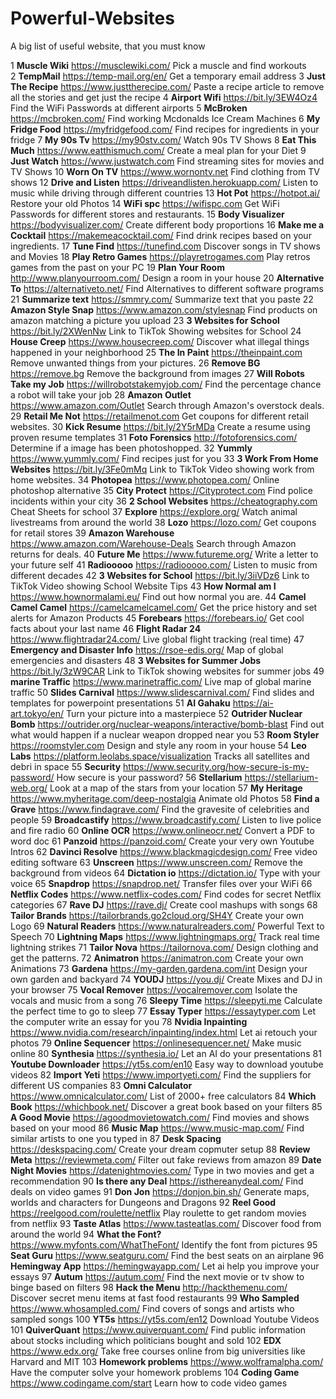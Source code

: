 # Powerful-Websites
A big list of useful website, that you must know

1	**Muscle Wiki**	https://musclewiki.com/	Pick a muscle and find workouts\
2	**TempMail**	https://temp-mail.org/en/	Get a temporary email address
3	**Just The Recipe**	https://www.justtherecipe.com/	Paste a recipe article to remove all the stories and get just the recipe
4	**Airport Wifi**	https://bit.ly/3EW4Oz4	Find the WiFi Passwords at different airports
5	**McBroken**	https://mcbroken.com/	Find working Mcdonalds Ice Cream Machines
6	**My Fridge Food**	https://myfridgefood.com/	Find recipes for ingredients in your fridge
7	**My 90s Tv**	https://my90stv.com/	Watch 90s TV Shows
8	**Eat This Much**	https://www.eatthismuch.com/	Create a meal plan for your Diet
9	**Just Watch**	https://www.justwatch.com	Find streaming sites for movies and TV Shows
10	**Worn On TV**	https://www.wornontv.net	Find clothing from TV shows
12	**Drive and Listen**	https://driveandlisten.herokuapp.com/	Listen to music while driving through different countries
13	**Hot Pot**	https://hotpot.ai/	Restore your old Photos
14	**WiFi spc**	https://wifispc.com	Get WiFi Passwords for different stores and restaurants.
15	**Body Visualizer**	https://bodyvisualizer.com/	Create different body proportions
16	**Make me a Cocktail**	https://makemeacocktail.com/	Find drink recipes based on your ingredients.
17	**Tune Find**	https://tunefind.com	Discover songs in TV shows and Movies
18	**Play Retro Games**	https://playretrogames.com	Play retros games from the past on your PC
19	**Plan Your Room**	http://www.planyourroom.com/	Design a room in your house
20	**Alternative To**	https://alternativeto.net/	Find Alternatives to different software programs
21	**Summarize text**	https://smmry.com/	Summarize text that you paste
22	**Amazon Style Snap**	https://www.amazon.com/stylesnap	Find products on amazon matching a picture you upload
23	**3 Websites for School**	https://bit.ly/2XWenNw	Link to TikTok Showing websites for School
24	**House Creep**	https://www.housecreep.com/	Discover what illegal things happened in your neighborhood
25	**The In Paint**	https://theinpaint.com	Remove unwanted things from your pictures.
26	**Remove BG**	https://remove.bg	Remove the background from images
27	**Will Robots Take my Job**	https://willrobotstakemyjob.com/	Find the percentage chance a robot will take your job
28	**Amazon Outlet**	https://www.amazon.com/Outlet	Search through Amazon's overstock deals.
29	**Retail Me Not**	https://retailmenot.com	Get coupons for different retail websites.
30	**Kick Resume**	https://bit.ly/2Y5rMDa	Create a resume using proven resume templates
31	**Foto Forensics**	http://fotoforensics.com/	Determine if a image has been photoshopped.
32	**Yummly**	https://www.yummly.com/	Find recipes just for you
33	**3 Work From Home Websites**	https://bit.ly/3Fe0mMq	Link to TikTok Video showing work from home websites.
34	**Photopea**	https://www.photopea.com/	Online photoshop alternative
35	**City Protect**	https://Cityprotect.com	Find police incidents within your city
36	**2 School Websites**	https://cheatography.com	Cheat Sheets for school
37	**Explore**	https://explore.org/	Watch animal livestreams from around the world
38	**Lozo**	https://lozo.com/	Get coupons for retail stores
39	**Amazon Warehouse**	https://www.amazon.com/Warehouse-Deals	Search through Amazon returns for deals.
40	**Future Me**	https://www.futureme.org/	Write a letter to your future self
41	**Radiooooo**	https://radiooooo.com/	Listen to music from different decades
42	**3 Websites for School**	https://bit.ly/3iiVDz6	Link to TikTok Video showing School Website Tips
43	**How Normal am I**	https://www.hownormalami.eu/	Find out how normal you are.
44	**Camel Camel Camel**	https://camelcamelcamel.com/	Get the price history and set alerts for Amazon Products
45	**Forebears**	https://forebears.io/	Get cool facts about your last name
46	**Flight Radar 24**	https://www.flightradar24.com/	Live global flight tracking (real time)
47	**Emergency and Disaster Info**	https://rsoe-edis.org/	Map of global emergencies and disasters
48	**3 Websites for Summer Jobs**	https://bit.ly/3zW9CAR	Link to TikTok showing websites for summer jobs
49	**marine Traffic**	https://www.marinetraffic.com/	Live map of global marine traffic
50	**Slides Carnival**	https://www.slidescarnival.com/	Find slides and templates for powerpoint presentations
51	**AI Gahaku**	https://ai-art.tokyo/en/	Turn your picture into a masterpiece
52	**Outrider Nuclear Bomb**	https://outrider.org/nuclear-weapons/interactive/bomb-blast Find out what would happen if a nuclear weapon dropped near you
53	**Room Styler**	https://roomstyler.com	Design and style any room in your house
54	**Leo Labs**	https://platform.leolabs.space/visualization	Tracks all satellites and debri in space
55	**Security**	https://www.security.org/how-secure-is-my-password/	How secure is your password?
56	**Stellarium**	https://stellarium-web.org/	Look at a map of the stars from your location
57	**My Heritage**	https://www.myheritage.com/deep-nostalgia	Animate old Photos
58	**Find a Grave**	https://www.findagrave.com/	Find the gravesite of celebrities and people
59	**Broadcastify**	https://www.broadcastify.com/	Listen to live police and fire radio
60	**Online OCR**	https://www.onlineocr.net/	Convert a PDF to word doc
61	**Panzoid**	https://panzoid.com/	Create your very own Youtube Intros
62	**Davinci Resolve**	https://www.blackmagicdesign.com/	Free video editing software
63	**Unscreen**	https://www.unscreen.com/	Remove the background from videos
64	**Dictation io**	https://dictation.io/	Type with your voice
65	**Snapdrop**	https://snapdrop.net/	Transfer files over your WiFi
66	**Netflix Codes**	https://www.netflix-codes.com/	Find codes for secret Netflix categories
67	**Rave DJ**	https://rave.dj/	Create cool mashups with songs
68	**Tailor Brands**	https://tailorbrands.go2cloud.org/SH4Y	Create your own Logo
69	**Natural Readers**	https://www.naturalreaders.com/	Powerful Text to Speech
70	**Lightning Maps**	https://www.lightningmaps.org/	Track real time lightning strikes
71	**Tailor Nova**	https://tailornova.com/	Design clothing and get the patterns.
72	**Animatron**	https://animatron.com	Create your own Animations
73	**Gardena**	https://my-garden.gardena.com/int	Design your own garden and backyard
74	**YOUDJ**	https://you.dj/	Create Mixes and DJ in your browser
75	**Vocal Remover**	https://vocalremover.com	Isolate the vocals and music from a song
76	**Sleepy Time**	https://sleepyti.me	Calculate the perfect time to go to sleep
77	**Essay Typer**	https://essaytyper.com	Let the computer write an essay for you
78	**Nvidia Inpainting**	https://www.nvidia.com/research/inpainting/index.html	Let ai retouch your photos
79	**Online Sequencer**	https://onlinesequencer.net/	Make music online
80	**Synthesia**	https://synthesia.io/	Let an AI do your presentations
81	**Youtube Downloader**	https://yt5s.com/en10	Easy way to download youtube videos
82	**Import Yeti**	https://www.importyeti.com/	Find the suppliers for different US companies
83	**Omni Calculator**	https://www.omnicalculator.com/	List of 2000+ free calculators
84	**Which Book**	https://whichbook.net/	Discover a great book based on your filters
85	**A Good Movie**	https://agoodmovietowatch.com/	Find movies and shows based on your mood
86	**Music Map**	https://www.music-map.com/	Find similar artists to one you typed in
87	**Desk Spacing**	https://deskspacing.com/	Create your dream copmuter setup
88	**Review Meta**	https://reviewmeta.com/	Filter out fake reviews from amazon
89	**Date Night Movies**	https://datenightmovies.com/	Type in two movies and get a recommendation
90	**Is there any Deal**	https://isthereanydeal.com/	Find deals on video games
91	**Don Jon**	https://donjon.bin.sh/	Generate maps, worlds and characters for Dungeons and Dragons
92	**Reel Good**	https://reelgood.com/roulette/netflix	Play roulette to get random movies from netflix
93	**Taste Atlas**	https://www.tasteatlas.com/	Discover food from around the world
94	**What the Font?**	https://www.myfonts.com/WhatTheFont/	Identify the font from pictures
95	**Seat Guru**	https://www.seatguru.com/	Find the best seats on an airplane
96	**Hemingway App**	https://hemingwayapp.com/	Let ai help you improve your essays
97	**Autum**	https://autum.com/	Find the next movie or tv show to binge based on filters
98	**Hack the Menu**	http://hackthemenu.com/	Discover secret menu items at fast food restaurants
99	**Who Sampled**	https://www.whosampled.com/	Find covers of songs and artists who sampled songs
100	**YT5s**	https://yt5s.com/en12	Download Youtube Videos
101	**QuiverQuant**	https://www.quiverquant.com/	Find public information about stocks including which politicians bought and sold
102	**EDX**	https://www.edx.org/	Take free courses online from big universities like Harvard and MIT
103 **Homework problems**	https://www.wolframalpha.com/	Have the computer solve your homework problems
104 **Coding Game**	https://www.codingame.com/start	Learn how to code video games
